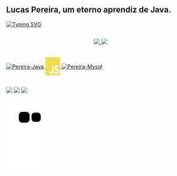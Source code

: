## Lucas Pereira, um eterno aprendiz de Java.





[![Typing SVG](https://readme-typing-svg.herokuapp.com/?color=00bfbf&size=35&center=true&vCenter=true&width=1000&lines=Olá.+Eu+sou,+Lucas+Pereira.;Tenho+24+anos.;Moro+em+Barueri+-+SP;Desenvolvedor+Java+Full+Stack+Júnior;Seja+bem-vindo!+:%29)](https://git.io/typing-svg)
##
<div align="center">
  <a href="https://github.com/pereiracaslu">
  <img height="180em" src="https://github-readme-stats.vercel.app/api?username=pereiracaslu&show_icons=true&theme=dark&include_all_commits=true&count_private=true"/>
  <img height="180em" src="https://github-readme-stats.vercel.app/api/top-langs/?username=pereiracaslu&layout=compact&langs_count=7&theme=dark"/>
</div>
                                      
          
  <div style="display: inline_block"><br>
  
  <img align="center" alt="Pereira-Java" height="50" width="40" 
 src="https://cdn.jsdelivr.net/gh/devicons/devicon/icons/java/java-original-wordmark.svg">
  <img align="center" alt="Pereira-Js" height="50" width="40" src="https://raw.githubusercontent.com/devicons/devicon/master/icons/javascript/javascript-plain.svg">
  <img align="center" alt="Pereira-Mysql" height="50" width="40" 
 src="https://cdn.jsdelivr.net/gh/devicons/devicon/icons/mysql/mysql-original-wordmark.svg">
  
</div>

##

<div> 
   <a href="https://instagram.com/pereiraclucas" target="_blank"><img src="https://img.shields.io/badge/-Instagram-%23E4405F?style=for-the-badge&logo=instagram&logoColor=white" target="_blank"></a>
 	  <a href = "mailto:lucascosta2512@gmail.com"><img src="https://img.shields.io/badge/-Gmail-%23333?style=for-the-badge&logo=gmail&logoColor=white" target="_blank"></a>
  <a href="https://https://www.linkedin.com/in/lucas-pereira-1589a4229/" target="_blank"><img src="https://img.shields.io/badge/-LinkedIn-%230077B5?style=for-the-badge&logo=linkedin&logoColor=white" target="_blank"></a> 

  
  ![Snake animation](https://github.com/pereiracaslu/pereiracaslu/blob/output/github-contribution-grid-snake.svg)
</div>
